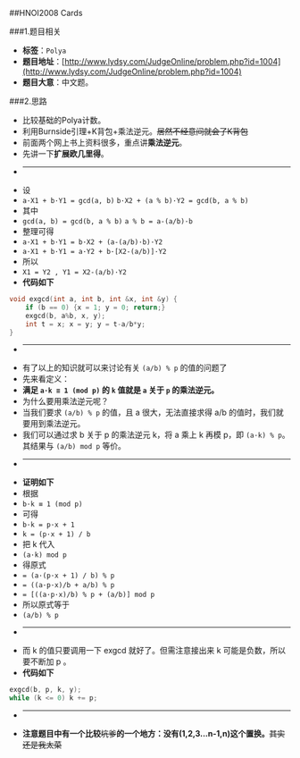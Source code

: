##HNOI2008 Cards

###1.题目相关
* **标签**：`Polya`
* **题目地址**：[http://www.lydsy.com/JudgeOnline/problem.php?id=1004](http://www.lydsy.com/JudgeOnline/problem.php?id=1004)
* **题目大意**：中文题。

###2.思路
* 比较基础的Polya计数。
* 利用Burnside引理+K背包+乘法逆元。~~居然不经意间就会了K背包~~
* 前面两个网上书上资料很多，重点讲**乘法逆元**。
* 先讲一下**扩展欧几里得**。
* ---
* 设
* `a·X1 + b·Y1 = gcd(a, b)` `b·X2 + (a % b)·Y2 = gcd(b, a % b)`
* 其中
* `gcd(a, b) = gcd(b, a % b)` `a % b = a-(a/b)·b`
* 整理可得
* `a·X1 + b·Y1 = b·X2 + (a-(a/b)·b)·Y2`
* `a·X1 + b·Y1 = a·Y2 + b·[X2-(a/b)]·Y2`
* 所以
* `X1 = Y2 , Y1 = X2-(a/b)·Y2`
* **代码如下**
```c++
void exgcd(int a, int b, int &x, int &y) {
	if (b == 0) {x = 1; y = 0; return;}
	exgcd(b, a%b, x, y);
	int t = x; x = y; y = t-a/b*y;
}
```
* ---
* 有了以上的知识就可以来讨论有关 `(a/b) % p` 的值的问题了
* 先来看定义：
* **满足 `a·k ≡ 1 (mod p)` 的 `k` 值就是 `a` 关于 `p` 的乘法逆元。**
* 为什么要用乘法逆元呢？
* 当我们要求 `(a/b) % p` 的值，且 a 很大，无法直接求得 a/b 的值时，我们就要用到乘法逆元。
* 我们可以通过求 b 关于 p 的乘法逆元 k，将 a 乘上 k 再模 p，即 `(a·k) % p`。其结果与 `(a/b) mod p` 等价。
* ---
* **证明如下**
* 根据
* `b·k ≡ 1 (mod p)`
* 可得
* `b·k = p·x + 1`
* `k = (p·x + 1) / b`
* 把 k 代入
* `(a·k) mod p`
* 得原式
* `= (a·(p·x + 1) / b) % p`
* `= ((a·p·x)/b + a/b) % p`
* `= [((a·p·x)/b) % p + (a/b)] mod p`
* 所以原式等于
* `(a/b) % p`
* ---
* 而 k 的值只要调用一下 exgcd 就好了。但需注意接出来 k 可能是负数，所以要不断加 p 。
* **代码如下**
```c++
exgcd(b, p, k, y);
while (k <= 0) k += p;
```
* ---
* **注意题目中有一个比较**~~坑爹~~**的一个地方：没有(1,2,3...n-1,n)这个置换。**~~其实还是我太菜~~
